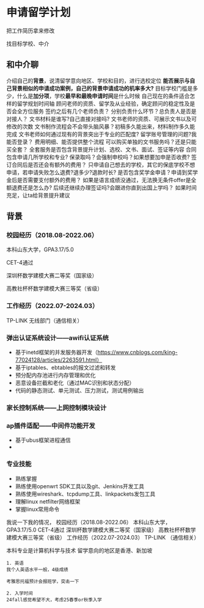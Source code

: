 # 申请留学计划

把工作简历拿来修改

找目标学校、中介



## 和中介聊

介绍自己的**背景**，说清留学意向地区、学校和目的，进行选校定位
**能否展示与自己背景相似的申请成功案例，自己的背景申请成功的机率多大?**
目标学校门槛是多少，什么是**加分项**，学校**最早和最晚申请时间**是什么时候
自己现在的条件适合怎样的留学规划时间轴
顾问老师的资质、留学及从业经验，确定顾问的稳定性及是否会全方位服务
签约之后有几个老师负责？ 分别负责什么环节？总负责人是否是对接人？
文书材料是谁写?自己直接对接吗?
文书老师的资质、可展示文书以及可修改的次数
文书制作流程会不会带头脑风暴？初稿多久能出来，材料制作多久能完成
文书老师如何通过现有的背景突出于专业的匹配度?
留学账号管理的问题?我能否登录？
费用明细、能否提供整个流程
可以购买单独的文书服务吗？还是只能买全套？
全套服务是否包含背景提升计划、选校、文书、面试、签证等内容
合同包含申请几所学校和专业? 保录取吗？会强制申校吗？如果想要加申是否收费?
签订合同后是否还会有额外的费用？
只申请自己想去的学校，其它的保底学校不想申请，若申请失败怎么退费?退多少?退款时长?
是否包含奖学金申请？申请到奖学金后是否需要支付额外的费用？
如果是语言成绩没通过，无法换无条件offer是全额退费还是怎么办?
后续还继续办理签证吗?会跟进你直到出国上学吗？
如果时间充足，让ta给背景提升建议



## 背景

### 校园经历（2018.08-2022.06）

本科山东大学，GPA3.17/5.0

CET-4通过

深圳杯数学建模大赛二等奖（国家级）

高教社杯杯数学建模大赛三等奖（省级）

### 工作经历（2022.07-2024.03）

TP-LINK 无线部门（通信相关）

### 弹出认证系统设计——awifi认证系统

* 基于inetd框架的并发服务器开发（https://www.cnblogs.com/king-77024128/articles/2263591.html）
* 基于iptables、ebtables的报文过滤和转发
* 预分配内存池进行内存管理和优化
* 恶意设备拦截和老化（通过MAC识别和状态分配）
* 代码的静态测试、单元测试、压力测试，测试用例输出



### 家长控制系统——上网控制模块设计







### ap插件适配——中间件功能开发

* 基于ubus框架进程通信
* 





### 专业技能

* 熟练掌握
* 熟练使用openwrt SDK工具以及git、Jenkins开发工具
* 熟练使用wireshark、tcpdump工具、linkpackets发包工具
* 理解linux netfilter网络框架
* 掌握linux常用命令



我说一下我的情况，
校园经历（2018.08-2022.06）
本科山东大学，GPA3.17/5.0
CET-4通过
深圳杯数学建模大赛二等奖（国家级）
高教社杯杯数学建模大赛三等奖（省级）
工作经历（2022.07-2024.03）
TP-LINK （通信相关）

本科专业是计算机科学与技术
留学意向的地区是香港、新加坡



```
1. 英语
我个人英语水平一般，4级成绩

考雅思托福预计会报班学，突击一下

2. 入学时间
24fall感觉希望不大，考虑25春季or秋季入学

```

